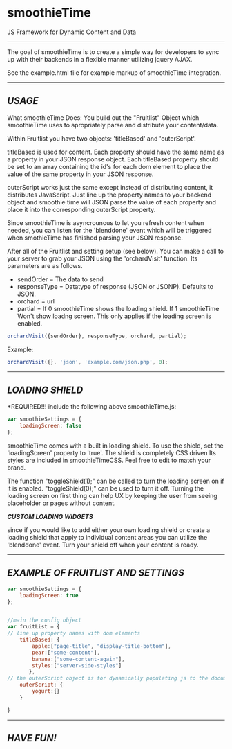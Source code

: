 # smoothieTime
JS Framework for Dynamic Content and Data

---------------------------------------

The goal of smoothieTime is to create a simple way for developers to sync up with their backends in a flexible manner utilizing jquery AJAX.

See the example.html file for example markup of smoothieTime integration.

---------------------------------------
***USAGE***
---------------------------------------

What smoothieTime Does:  You build out the "Fruitlist" Object which smoothieTime uses to apropriately parse and distribute your content/data.

Within Fruitlist you have two objects: 'titleBased' and 'outerScript'.  

titleBased is used for content.  Each property should have the same name as a property in your JSON response object.  Each titleBased property should be set to an array containing the id's for each dom element to place the value of the same property in your JSON response.  

outerScript works just the same except instead of distributing content, it distributes JavaScript.  Just line up the property names to your backend object and smoothie time will JSON parse the value of each property and place it into the corresponding outerScript property.

Since smoothieTime is asyncrounous to let you refresh content when needed, you can listen for the 'blenddone' event which will be triggered when smothieTime has finished parsing your JSON response.

After all of the Fruitlist and setting setup (see below).  You can make a call to your server to grab your JSON using the 'orchardVisit' function.  Its parameters are as follows.

- sendOrder = The data to send
- responseType = Datatype of response (JSON or JSONP).  Defaults to JSON.
- orchard = url
- partial = If 0 smoothieTime shows the loading shield.  If 1 smoothieTime Won't show loadng screen.  This only applies if the loading screen is enabled.
```javascript
orchardVisit({sendOrder}, responseType, orchard, partial);
```

Example:
```javascript
orchardVisit({}, 'json', 'example.com/json.php', 0);
```

----------------------------------------
***LOADING SHIELD***
----------------------------------------

*REQUIRED!!! include the following above smoothieTime.js:


```javascript
var smoothieSettings = {
    loadingScreen: false
};
```


smoothieTime comes with a built in loading shield.  To use the shield, set the 'loadingScreen' property to 'true'.  The shield is completely CSS driven Its styles are included in  smoothieTimeCSS.  Feel free to edit to match your brand.

The function "toggleShield(1);" can be called to turn the loading screen on if it is enabled.  "toggleShield(0);" can be used to turn it off.  Turning the loading screen on first thing can help UX by keeping the user from seeing placeholder or pages without content.

*****CUSTOM LOADING WIDGETS*****

since if you would like to add either your own loading shield or create a loading shield that apply to individual content areas you can utilize the 'blenddone' event. Turn your shield off when your content is ready.

-----------------------------------------------------------
***EXAMPLE OF FRUITLIST AND SETTINGS***
-----------------------------------------------------------

```javascript
var smoothieSettings = {
    loadingScreen: true
};


//main the config object
var fruitList = {
// line up property names with dom elements
    titleBased: {
        apple:["page-title", "display-title-bottom"],
        pear:["some-content"],
        banana:["some-content-again"],
        styles:["server-side-styles"]
	   },
// the outerScript object is for dynamically populating js to the document.  These scripts can be accessed by calling "fruitList.outerScript.myScriptName".  replacing myScriptName with the name of your script.
    outerScript: {
        yogurt:{}
    }

}
```
--------------------------------------------
***HAVE FUN!***
--------------------------------------------

